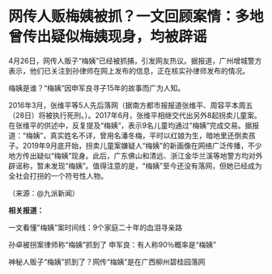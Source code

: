# 网传人贩梅姨被抓？一文回顾案情：多地曾传出疑似梅姨现身，均被辟谣

4月26日，网传人贩子“梅姨”已经被抓捕，引发网友热议。据报道，广州增城警方表示，他们已关注到孙律师在网上发布的信息，正在核实孙律师发布的情况。

梅姨是谁？“梅姨”因申军良寻子15年的故事而广为人知。

2016年3月，张维平等5人先后落网（据南方都市报报道张维平、周容平本周五（28日）将被执行死刑。）。2017年6月，张维平相继交代出另外8起拐卖儿童案。在张维平的供述中，反复提及“梅姨”，表示9名儿童均通过“梅姨”完成交易。据报道：“梅姨”，真实姓名不详，曾用名潘冬梅，平时以红娘为生，暗地里还倒卖孩子。2019年9月底开始，拐卖儿童案嫌疑人“梅姨”的新画像在网络广泛传播，不少地方传出疑似“梅姨”现身。此后，广东佛山和清远、浙江金华兰溪等地警方均对外辟谣称，暂未发现“梅姨”。值得注意的是，“梅姨”至今还没有落网，但她已经成为全社会打拐的一个符号性人物。

（来源：@九派新闻）

**相关报道：**

一文看懂"梅姨”案时间线：9个家庭二十年的血泪寻亲路

孙卓被拐案律师称“梅姨”抓到了 申军良：有人称90％概率是“梅姨”

神秘人贩子“梅姨”抓到了？网传“梅姨”是在广西柳州碧桂园落网

